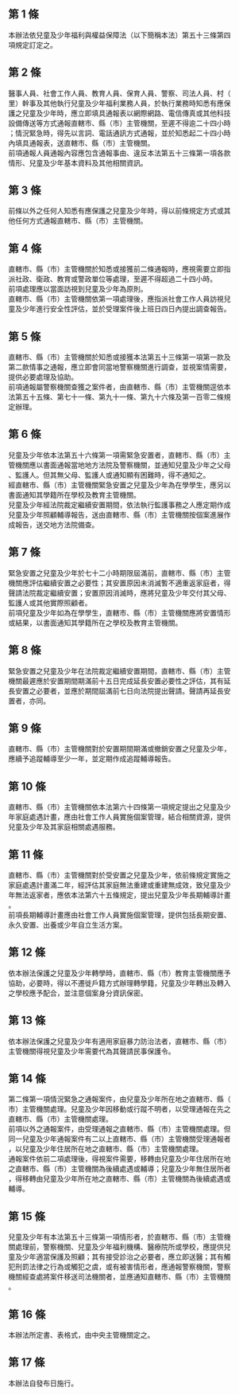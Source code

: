 第 1 條
-------
本辦法依兒童及少年福利與權益保障法（以下簡稱本法）第五十三條第四  
項規定訂定之。

第 2 條
-------
醫事人員、社會工作人員、教育人員、保育人員、警察、司法人員、村（  
里）幹事及其他執行兒童及少年福利業務人員，於執行業務時知悉有應保  
護之兒童及少年時，應立即填具通報表以網際網路、電信傳真或其他科技  
設備傳送等方式通報直轄市、縣（市）主管機關，至遲不得逾二十四小時  
；情況緊急時，得先以言詞、電話通訊方式通報，並於知悉起二十四小時  
內填具通報表，送直轄市、縣（市）主管機關。  
前項通報人員通報內容應包含通報事由、違反本法第五十三條第一項各款  
情形、兒童及少年基本資料及其他相關資訊。

第 3 條
-------
前條以外之任何人知悉有應保護之兒童及少年時，得以前條規定方式或其  
他任何方式通報直轄市、縣（市）主管機關。

第 4 條
-------
直轄市、縣（市）主管機關於知悉或接獲前二條通報時，應視需要立即指  
派社政、衛政、教育或警政單位等處理，至遲不得超過二十四小時。  
前項處理應以當面訪視到兒童及少年為原則。  
直轄市、縣（市）主管機關依第一項處理後，應指派社會工作人員訪視兒  
童及少年進行安全性評估，並於受理案件後上班日四日內提出調查報告。

第 5 條
-------
直轄市、縣（市）主管機關於知悉或接獲本法第五十三條第一項第一款及  
第二款情事之通報，應立即會同當地警察機關進行調查，並視案情需要，  
提供必要處理及協助。  
前項通報屬警察機關查獲之案件者，由直轄市、縣（市）主管機關逕依本  
法第五十五條、第七十一條、第九十一條、第九十六條及第一百零二條規  
定辦理。

第 6 條
-------
兒童及少年依本法第五十六條第一項需緊急安置者，直轄市、縣（市）主  
管機關應以書面通報當地地方法院及警察機關，並通知兒童及少年之父母  
、監護人。但其無父母、監護人或通知顯有困難時，得不通知之。  
經直轄市、縣（市）主管機關緊急安置之兒童及少年為在學學生，應另以  
書面通知其學籍所在學校及教育主管機關。  
兒童及少年經法院裁定繼續安置期間，依法執行監護事務之人應定期作成  
兒童及少年照顧輔導報告，送由直轄市、縣（市）主管機關按個案進展作  
成報告，送交地方法院備查。

第 7 條
-------
緊急安置之兒童及少年於七十二小時期限屆滿前，直轄市、縣（市）主管  
機關應評估繼續安置之必要性；其安置原因未消滅暫不適重返家庭者，得  
聲請法院裁定繼續安置；安置原因消滅時，應將兒童及少年交付其父母、  
監護人或其他實際照顧者。  
前項兒童及少年如為在學學生，直轄市、縣（市）主管機關應將安置情形  
或結果，以書面通知其學籍所在之學校及教育主管機關。

第 8 條
-------
緊急安置之兒童及少年在法院裁定繼續安置期間，直轄市、縣（市）主管  
機關最遲應於安置期間期滿前十五日完成延長安置必要性之評估，其有延  
長安置之必要者，並應於期間屆滿前七日向法院提出聲請。聲請再延長安  
置者，亦同。

第 9 條
-------
直轄市、縣（市）主管機關對於安置期間期滿或撤銷安置之兒童及少年，  
應續予追蹤輔導至少一年，並定期作成追蹤輔導報告。

第 10 條
--------
直轄市、縣（市）主管機關依本法第六十四條第一項規定提出之兒童及少  
年家庭處遇計畫，應由社會工作人員實施個案管理，結合相關資源，提供  
兒童及少年及其家庭相關處遇服務。

第 11 條
--------
直轄市、縣（市）主管機關對於受安置之兒童及少年，依前條規定實施之  
家庭處遇計畫滿二年，經評估其家庭無法重建或重建無成效，致兒童及少  
年無法返家者，應依本法第六十五條規定，提出兒童及少年長期輔導計畫  
。  
前項長期輔導計畫應由社會工作人員實施個案管理，提供包括長期安置、  
永久安置、出養或少年自立生活方案。

第 12 條
--------
依本辦法保護之兒童及少年轉學時，直轄市、縣（市）教育主管機關應予  
協助，必要時，得以不遷徙戶籍方式辦理轉學籍，兒童及少年轉出及轉入  
之學校應予配合，並注意個案身分資訊保密。

第 13 條
--------
依本辦法保護之兒童及少年有適用家庭暴力防治法者，直轄市、縣（市）  
主管機關得視兒童及少年需要代為其聲請民事保護令。

第 14 條
--------
第二條第一項情況緊急之通報案件，由兒童及少年所在地之直轄市、縣（  
市）主管機關處理。兒童及少年因移動或行蹤不明者，以受理通報在先之  
直轄市、縣（市）主管機關處理。  
前項以外之通報案件，由受理通報之直轄市、縣（市）主管機關處理。但  
同一兒童及少年通報案件有二以上直轄市、縣（市）主管機關受理通報者  
，以兒童及少年住居所在地之直轄市、縣（市）主管機關處理。  
通報案件依前二項處理後，得視案件需要，移轉由兒童及少年住居所在地  
之直轄市、縣（市）主管機關為後續處遇或輔導；兒童及少年無住居所者  
，得移轉由兒童及少年所在地之直轄市、縣（市）主管機關為後續處遇或  
輔導。

第 15 條
--------
兒童及少年有本法第五十三條第一項情形者，於直轄市、縣（市）主管機  
關處理前，警察機關、兒童及少年福利機構、醫療院所或學校，應提供兒  
童及少年適當保護及照顧；其有接受診治之必要者，應立即送醫；其有觸  
犯刑罰法律之行為或觸犯之虞，或有被害情形者，應通報警察機關，警察  
機關經查處將案件移送司法機關者，並應通知直轄市、縣（市）主管機關  
。

第 16 條
--------
本辦法所定書、表格式，由中央主管機關定之。

第 17 條
--------
本辦法自發布日施行。

